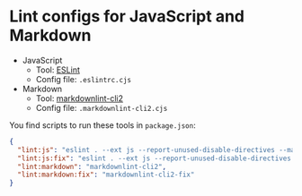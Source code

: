 # Lint configs for JavaScript and Markdown

- JavaScript
  - Tool: [ESLint](https://eslint.org/)
  - Config file: `.eslintrc.cjs`
- Markdown
  - Tool: [markdownlint-cli2](https://github.com/DavidAnson/markdownlint-cli2)
  - Config file: `.markdownlint-cli2.cjs`

You find scripts to run these tools in `package.json`:

```json
{
  "lint:js": "eslint . --ext js --report-unused-disable-directives --max-warnings 0",
  "lint:js:fix": "eslint . --ext js --report-unused-disable-directives --max-warnings 0 --fix",
  "lint:markdown": "markdownlint-cli2",
  "lint:markdown:fix": "markdownlint-cli2-fix"
}
```
